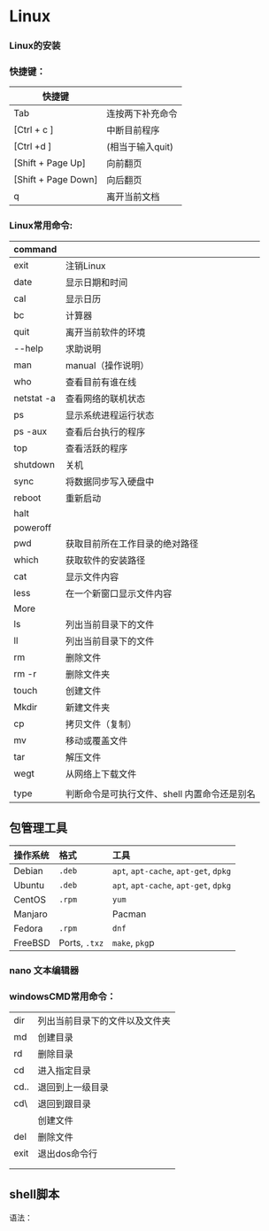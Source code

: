# Linux

### Linux的安装

### 快捷键：

| 快捷键              |                  |
| ------------------- | ---------------- |
| Tab                 | 连按两下补充命令 |
| [Ctrl + c ]         | 中断目前程序     |
| [Ctrl +d ]          | (相当于输入quit) |
| [Shift + Page Up]   | 向前翻页         |
| [Shift + Page Down] | 向后翻页         |
| q                   | 离开当前文档     |

### Linux常用命令:

| command    |                                              |
| ---------- | -------------------------------------------- |
| exit       | 注销Linux                                    |
| date       | 显示日期和时间                               |
| cal        | 显示日历                                     |
| bc         | 计算器                                       |
| quit       | 离开当前软件的环境                           |
| --help     | 求助说明                                     |
| man        | manual（操作说明）                           |
| who        | 查看目前有谁在线                             |
| netstat -a | 查看网络的联机状态                           |
| ps         | 显示系统进程运行状态                         |
| ps -aux    | 查看后台执行的程序                           |
| top        | 查看活跃的程序                               |
| shutdown   | 关机                                         |
| sync       | 将数据同步写入硬盘中                         |
| reboot     | 重新启动                                     |
| halt       |                                              |
| poweroff   |                                              |
| pwd        | 获取目前所在工作目录的绝对路径               |
| which      | 获取软件的安装路径                           |
| cat        | 显示文件内容                                 |
| less       | 在一个新窗口显示文件内容                     |
| More       |                                              |
| ls         | 列出当前目录下的文件                         |
| ll         | 列出当前目录下的文件                         |
| rm         | 删除文件                                     |
| rm -r      | 删除文件夹                                   |
| touch      | 创建文件                                     |
| Mkdir      | 新建文件夹                                   |
| cp         | 拷贝文件（复制）                             |
| mv         | 移动或覆盖文件                               |
| tar        | 解压文件                                     |
| wegt       | 从网络上下载文件                             |
|            |                                              |
| type       | 判断命令是可执行文件、shell 内置命令还是别名 |



## 包管理工具

| 操作系统 | 格式          | 工具                                  |
| :------- | :------------ | :------------------------------------ |
| Debian   | `.deb`        | `apt`, `apt-cache`, `apt-get`, `dpkg` |
| Ubuntu   | `.deb`        | `apt`, `apt-cache`, `apt-get`, `dpkg` |
| CentOS   | `.rpm`        | `yum`                                 |
| Manjaro  |               | Pacman                                |
| Fedora   | `.rpm`        | `dnf`                                 |
| FreeBSD  | Ports, `.txz` | `make`, `pkg`p                        |





### nano 文本编辑器

###  windowsCMD常用命令：

|      |                                |
| ---- | ------------------------------ |
| dir  | 列出当前目录下的文件以及文件夹 |
| md   | 创建目录                       |
| rd   | 删除目录                       |
| cd   | 进入指定目录                   |
| cd.. | 退回到上一级目录               |
| cd\  | 退回到跟目录                   |
|      | 创建文件                       |
| del  | 删除文件                       |
| exit | 退出dos命令行                  |
|      |                                |
|      |                                |

## shell脚本

语法：